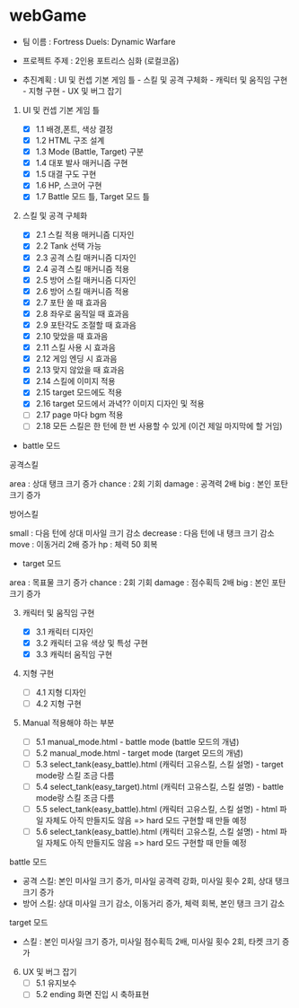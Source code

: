 # webGame

- 팀 이름 : Fortress Duels: Dynamic Warfare
- 프로젝트 주제 : 2인용 포트리스 심화 (로컬코옵)

- 추진계획 : UI 및 컨셉 기본 게임 틀 - 스킬 및 공격 구체화 - 캐릭터 및 움직임 구현 - 지형 구현 - UX 및 버그 잡기

1. UI 및 컨셉 기본 게임 틀

   - [x] 1.1 배경,폰트, 색상 결정
   - [x] 1.2 HTML 구조 설계
   - [x] 1.3 Mode (Battle, Target) 구분
   - [x] 1.4 대포 발사 매커니즘 구현
   - [x] 1.5 대결 구도 구현
   - [x] 1.6 HP, 스코어 구현
   - [x] 1.7 Battle 모드 틀, Target 모드 틀

2. 스킬 및 공격 구체화

   - [x] 2.1 스킬 적용 매커니즘 디자인
   - [x] 2.2 Tank 선택 가능
   - [x] 2.3 공격 스킬 매커니즘 디자인
   - [x] 2.4 공격 스킬 매커니즘 적용
   - [x] 2.5 방어 스킬 매커니즘 디자인
   - [x] 2.6 방어 스킬 매커니즘 적용
   - [x] 2.7 포탄 쏠 때 효과음
   - [x] 2.8 좌우로 움직일 때 효과음
   - [x] 2.9 포탄각도 조절할 때 효과음
   - [x] 2.10 맞았을 때 효과음
   - [x] 2.11 스킬 사용 시 효과음
   - [x] 2.12 게임 엔딩 시 효과음
   - [x] 2.13 맞지 않았을 때 효과음
   - [x] 2.14 스킬에 이미지 적용
   - [x] 2.15 target 모드에도 적용
   - [x] 2.16 target 모드에서 과녁?? 이미지 디자인 및 적용
   - [ ] 2.17 page 마다 bgm 적용
   - [ ] 2.18 모든 스킬은 한 턴에 한 번 사용할 수 있게 (이건 제일 마지막에 할 거임)

- battle 모드

공격스킬

area : 상대 탱크 크기 증가
chance : 2회 기회
damage : 공격력 2배
big : 본인 포탄 크기 증가

방어스킬

small : 다음 턴에 상대 미사일 크기 감소
decrease : 다음 턴에 내 탱크 크기 감소
move : 이동거리 2배 증가
hp : 체력 50 회복

- target 모드

area : 목표물 크기 증가
chance : 2회 기회
damage : 점수획득 2배
big : 본인 포탄 크기 증가

3. 캐릭터 및 움직임 구현

   - [x] 3.1 캐릭터 디자인
   - [x] 3.2 캐릭터 고유 색상 및 특성 구현
   - [x] 3.3 캐릭터 움직임 구현

4. 지형 구현

   - [ ] 4.1 지형 디자인
   - [ ] 4.2 지형 구현

5. Manual 적용해야 하는 부분

   - [ ] 5.1 manual_mode.html - battle mode (battle 모드의 개념)
   - [ ] 5.2 manual_mode.html - target mode (target 모드의 개념)
   - [ ] 5.3 select_tank(easy_battle).html (캐릭터 고유스킬, 스킬 설명) - target mode랑 스킬 조금 다름
   - [ ] 5.4 select_tank(easy_target).html (캐릭터 고유스킬, 스킬 설명) - battle mode랑 스킬 조금 다름
   - [ ] 5.5 select_tank(easy_battle).html (캐릭터 고유스킬, 스킬 설명) - html 파일 자체도 아직 만들지도 않음 => hard 모드 구현할 때 만들 예정
   - [ ] 5.6 select_tank(easy_battle).html (캐릭터 고유스킬, 스킬 설명) - html 파일 자체도 아직 만들지도 않음 => hard 모드 구현할 때 만들 예정

battle 모드

- 공격 스킬: 본인 미사일 크기 증가, 미사일 공격력 강화, 미사일 횟수 2회, 상대 탱크 크기 증가
- 방어 스킬: 상대 미사일 크기 감소, 이동거리 증가, 체력 회복, 본인 탱크 크기 감소

target 모드

- 스킬 : 본인 미사일 크기 증가, 미사일 점수획득 2배, 미사일 횟수 2회, 타켓 크기 증가

6. UX 및 버그 잡기
   - [ ] 5.1 유지보수
   - [ ] 5.2 ending 화면 진입 시 축하표현
